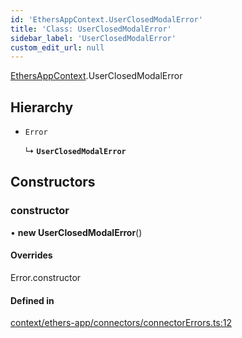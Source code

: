 ```yaml
---
id: 'EthersAppContext.UserClosedModalError'
title: 'Class: UserClosedModalError'
sidebar_label: 'UserClosedModalError'
custom_edit_url: null
---
```


[EthersAppContext](../modules/EthersAppContext.md).UserClosedModalError

## Hierarchy

- `Error`

  ↳ **`UserClosedModalError`**

## Constructors

### constructor

• **new UserClosedModalError**()

#### Overrides

Error.constructor

#### Defined in

[context/ethers-app/connectors/connectorErrors.ts:12](https://github.com/scaffold-eth/eth-hooks/blob/96e8db1/src/context/ethers-app/connectors/connectorErrors.ts#L12)
